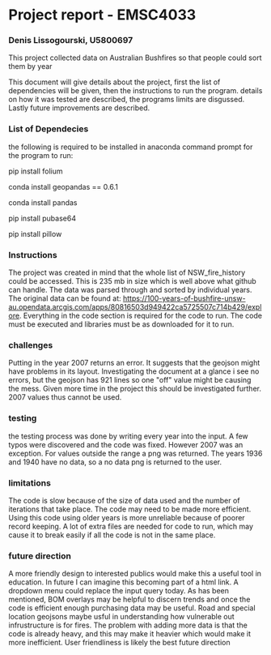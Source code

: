 # Project report - EMSC4033
### Denis Lissogourski, U5800697

This project collected data on Australian Bushfires so that people could sort them by year

This document will give details about the project, first the list of dependencies will be given, then the instructions to run the program. details on how it was tested are described, the programs limits are disgussed. Lastly future improvements are described.

### List of Dependecies
the following is required to be installed in anaconda command prompt for the program to run:

pip install folium

conda install geopandas == 0.6.1

conda install pandas

pip install pubase64

pip install pillow

### Instructions
The project was created in mind that the whole list of NSW_fire_history could be accessed. This is 235 mb in size which is well above what github can handle. The data was parsed through and sorted by individual years. The original data can be found at: https://100-years-of-bushfire-unsw-au.opendata.arcgis.com/apps/80816503d949422ca5725507c714b429/explore. Everything in the code section is required for the code to run. The code must be executed and libraries must be as downloaded for it to run. 

### challenges
Putting in the year 2007 returns an error. It suggests that the geojson might have problems in its layout. Investigating the document at a glance i see no errors, but the geojson has 921 lines so one "off" value might be causing the mess. Given more time in the project this should be investigated further. 2007 values thus cannot be used.

### testing

the testing process was done by writing every year into the input. A few typos were discovered and the code was fixed. However 2007 was an exception. For values outside the range a png was returned. The years 1936 and 1940 have no data, so a no data png is returned to the user.

### limitations

The code is slow because of the size of data used and the number of iterations that take place. The code may need to be made more efficient. Using this code using older years is more unreliable because of poorer record keeping. A lot of extra files are needed for code to run, which may cause it to break easily if all the code is not in the same place.

### future direction

A more friendly design to interested publics would make this a useful tool in education. In future I can imagine this becoming part of a html link. A dropdown menu could replace the input query today. As has been mentioned, BOM overlays may be helpful to discern trends and once the code is efficient enough purchasing data may be useful. Road and special location geojsons maybe usful in understanding how vulnerable out infrustructure is for fires. The problem with adding more data is that the code is already heavy, and this may make it heavier which would make it more inefficient. User friendliness is likely the best future direction

